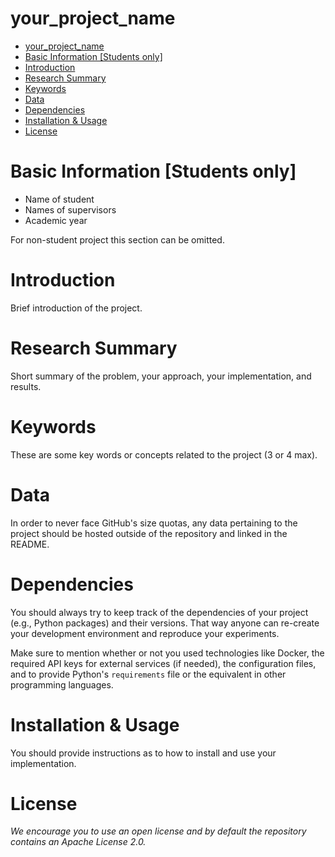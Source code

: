 # your_project_name

- [your_project_name](#your_project_name)
- [Basic Information [Students only]](#basic-information-students-only)
- [Introduction](#introduction)
- [Research Summary](#research-summary)
- [Keywords](#keywords)
- [Data](#data)
- [Dependencies](#dependencies)
- [Installation & Usage](#installation--usage)
- [License](#license)

# Basic Information [Students only]

- Name of student
- Names of supervisors
- Academic year

For non-student project this section can be omitted.

# Introduction
Brief introduction of the project.

# Research Summary
Short summary of the problem, your approach, your implementation, and results.

# Keywords
These are some key words or concepts related to the project (3 or 4 max).

# Data
In order to never face GitHub's size quotas, any data pertaining to the project should be hosted outside of the repository and linked in the README.

# Dependencies
You should always try to keep track of the dependencies of your project (e.g., Python packages) and their versions. That way anyone can re-create your development environment and reproduce your experiments.

Make sure to mention whether or not you used technologies like Docker, the required API keys for external services (if needed), the configuration files, and to provide Python's ```requirements``` file or the equivalent in other programming languages.

# Installation & Usage
You should provide instructions as to how to install and use your implementation.

# License
*We encourage you to use an open license and by default the repository contains an Apache License 2.0.*